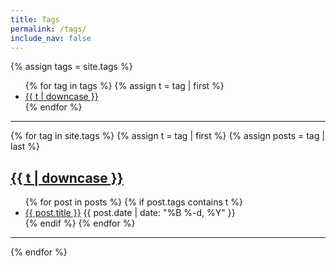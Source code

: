 ```yaml
---
title: Tags
permalink: /tags/
include_nav: false
---
```


<script>
  SpaacedOut.ready(() => {
    let title = document.getElementsByClassName('post-title')
    if (title) {
      title[0].style.display = 'none'
    }
    let tag = window.location.hash
    if(tag) {
        let tagElement = document.getElementById(tag.substring(1))
        if (tagElement) {
          tagElement.style.display = 'block'
        }
    }
    else {
      // Let's just show them all
      var tags = document.getElementsByClassName('tag')
      for (var tagElement of tags) {
        if (tagElement) {
          tagElement.style.display = 'block'
        }
      }
    }
  })
</script>

{% assign tags = site.tags %}

<ul class="tags">
{% for tag in tags %}
  {% assign t = tag | first %}
  <li><a href="#{{t | downcase | replace:" ","-" }}">{{ t | downcase }}</a></li>
{% endfor %}
</ul>

---

{% for tag in site.tags %}
  {% assign t = tag | first %}
  {% assign posts = tag | last %}
<div class="tag_page">
<h2><a name="{{t | downcase | replace:" ","-" }}"></a><a class="internal" href="/tag/#{{t | downcase | replace:" ","-" }}">{{ t | downcase }}</a></h4>
<ul>
{% for post in posts %}
  {% if post.tags contains t %}
  <li>
    <a href="{{ site.baseurl }}{{ post.url }}">{{ post.title }}</a>
    <span class="date">{{ post.date | date: "%B %-d, %Y"  }}</span>
  </li>
  {% endif %}
{% endfor %}
</ul>
</div>

---

{% endfor %}